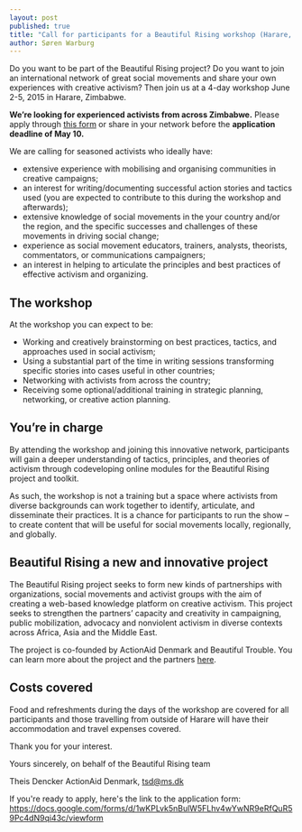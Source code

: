 ```yaml
---
layout: post
published: true
title: "Call for participants for a Beautiful Rising workshop (Harare, Zimbabwe)"
author: Søren Warburg
---
```




Do you want to be part of the Beautiful Rising project? Do you want to join an international network of great social movements and share your own experiences with creative activism? Then join us at a 4-day workshop June 2-5, 2015 in Harare, Zimbabwe.

**We’re looking for experienced activists from across Zimbabwe.** Please apply through [this form](https://docs.google.com/forms/d/1wKPLvk5nBulW5FLhv4wYwNR9eRfQuR59Pc4dN9qi43c/viewform) or share in your network before the **application deadline of May 10.**

We are calling for seasoned activists who ideally have:

- extensive experience with mobilising and organising communities in creative campaigns;
- an interest for writing/documenting successful action stories and tactics used (you are expected to contribute to this during the workshop and afterwards);
- extensive knowledge of social movements in the your country and/or the region, and the specific successes and challenges of these movements in driving social change;
- experience as social movement educators, trainers, analysts, theorists, commentators, or communications campaigners;
- an interest in helping to articulate the principles and best practices of effective activism and organizing.

## The workshop
At the workshop you can expect to be:

- Working and creatively brainstorming on best practices, tactics, and approaches used in social activism;
- Using a substantial part of the time in writing sessions transforming specific stories into cases useful in other countries;
- Networking with activists from across the country;
- Receiving some optional/additional training in strategic planning, networking, or creative action planning.

## You’re in charge
By attending the workshop and joining this innovative network, participants will gain a deeper understanding of tactics, principles, and theories of activism through co­developing online modules for the Beautiful Rising project and toolkit.

As such, the workshop is not a training but a space where activists from diverse backgrounds can work together to identify, articulate, and disseminate their practices. It is a chance for participants to run the show – to create content that will be useful for social movements locally, regionally, and globally.
 
## Beautiful Rising ­ a new and innovative project
The Beautiful Rising project seeks to form new kinds of partnerships with organizations, social movements and activist groups with the aim of creating a web-based knowledge platform on creative activism. This project seeks to strengthen the partners’ capacity and creativity in campaigning, public mobilization, advocacy and nonviolent activism in diverse contexts
across Africa, Asia and the Middle East.

The project is co-founded by ActionAid Denmark and Beautiful Trouble. You can learn more about the project and the partners [here](https://beautifulrising.org/about/).

## Costs covered
Food and refreshments during the days of the workshop are covered for all participants and those travelling from outside of Harare will have their accommodation and travel expenses covered.

Thank you for your interest. 

Yours sincerely,
on behalf of the Beautiful Rising team

Theis Dencker
ActionAid Denmark, tsd@ms.dk

If you're ready to apply, here's the link to the application form:
https://docs.google.com/forms/d/1wKPLvk5nBulW5FLhv4wYwNR9eRfQuR59Pc4dN9qi43c/viewform
